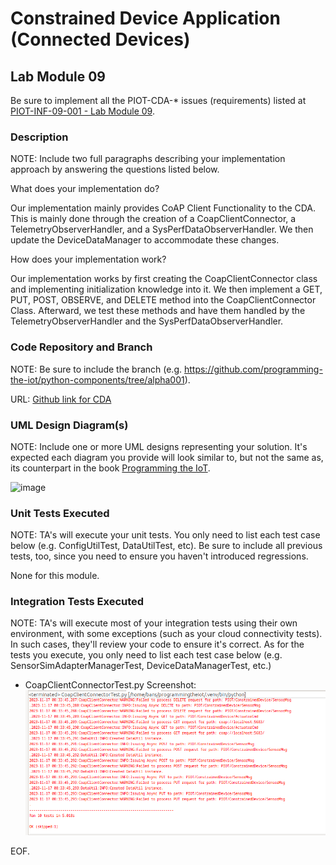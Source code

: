 # Constrained Device Application (Connected Devices)

## Lab Module 09

Be sure to implement all the PIOT-CDA-* issues (requirements) listed at [PIOT-INF-09-001 - Lab Module 09](https://github.com/orgs/programming-the-iot/projects/1#column-10488503).

### Description

NOTE: Include two full paragraphs describing your implementation approach by answering the questions listed below.

What does your implementation do? 

Our implementation mainly provides CoAP Client Functionality to the CDA. This is mainly done through the creation of a CoapClientConnector, a TelemetryObserverHandler, and a SysPerfDataObserverHandler. We then update the DeviceDataManager to accommodate these changes.

How does your implementation work?

Our implementation works by first creating the CoapClientConnector class and implementing initialization knowledge into it. We then implement a GET, PUT, POST, OBSERVE, and DELETE method into the CoapClientConnector Class. Afterward, we test these methods and have them handled by the TelemetryObserverHandler and the SysPerfDataObserverHandler.

### Code Repository and Branch

NOTE: Be sure to include the branch (e.g. https://github.com/programming-the-iot/python-components/tree/alpha001).

URL: [Github link for CDA](https://github.com/BanSuth/piot-python-components/tree/labmodule09)

### UML Design Diagram(s)

NOTE: Include one or more UML designs representing your solution. It's expected each
diagram you provide will look similar to, but not the same as, its counterpart in the
book [Programming the IoT](https://learning.oreilly.com/library/view/programming-the-internet/9781492081401/).

![image](https://github.com/BanSuth/book-exercise-docs-Group1/assets/62486958/06315832-1c1d-4795-bc70-962a02ed6968)


### Unit Tests Executed

NOTE: TA's will execute your unit tests. You only need to list each test case below
(e.g. ConfigUtilTest, DataUtilTest, etc). Be sure to include all previous tests, too,
since you need to ensure you haven't introduced regressions.

None for this module.

### Integration Tests Executed

NOTE: TA's will execute most of your integration tests using their own environment, with
some exceptions (such as your cloud connectivity tests). In such cases, they'll review
your code to ensure it's correct. As for the tests you execute, you only need to list each
test case below (e.g. SensorSimAdapterManagerTest, DeviceDataManagerTest, etc.)

- CoapClientConnectorTest.py
Screenshot:  
![CoapClientConnectorTest](Images/CoapClientConnectorTest_INT_PY.PNG)  

EOF.
